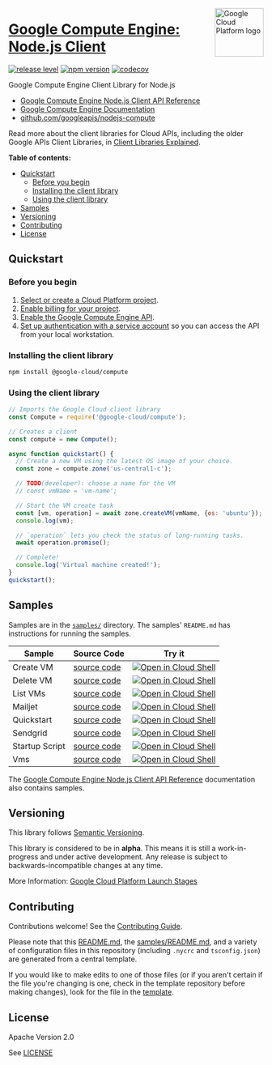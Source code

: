 [//]: # "This README.md file is auto-generated, all changes to this file will be lost."
[//]: # "To regenerate it, use `python -m synthtool`."
<img src="https://avatars2.githubusercontent.com/u/2810941?v=3&s=96" alt="Google Cloud Platform logo" title="Google Cloud Platform" align="right" height="96" width="96"/>

# [Google Compute Engine: Node.js Client](https://github.com/googleapis/nodejs-compute)

[![release level](https://img.shields.io/badge/release%20level-alpha-orange.svg?style=flat)](https://cloud.google.com/terms/launch-stages)
[![npm version](https://img.shields.io/npm/v/@google-cloud/compute.svg)](https://www.npmjs.org/package/@google-cloud/compute)
[![codecov](https://img.shields.io/codecov/c/github/googleapis/nodejs-compute/master.svg?style=flat)](https://codecov.io/gh/googleapis/nodejs-compute)




Google Compute Engine Client Library for Node.js


* [Google Compute Engine Node.js Client API Reference][client-docs]
* [Google Compute Engine Documentation][product-docs]
* [github.com/googleapis/nodejs-compute](https://github.com/googleapis/nodejs-compute)

Read more about the client libraries for Cloud APIs, including the older
Google APIs Client Libraries, in [Client Libraries Explained][explained].

[explained]: https://cloud.google.com/apis/docs/client-libraries-explained

**Table of contents:**


* [Quickstart](#quickstart)
  * [Before you begin](#before-you-begin)
  * [Installing the client library](#installing-the-client-library)
  * [Using the client library](#using-the-client-library)
* [Samples](#samples)
* [Versioning](#versioning)
* [Contributing](#contributing)
* [License](#license)

## Quickstart

### Before you begin

1.  [Select or create a Cloud Platform project][projects].
1.  [Enable billing for your project][billing].
1.  [Enable the Google Compute Engine API][enable_api].
1.  [Set up authentication with a service account][auth] so you can access the
    API from your local workstation.

### Installing the client library

```bash
npm install @google-cloud/compute
```


### Using the client library

```javascript
// Imports the Google Cloud client library
const Compute = require('@google-cloud/compute');

// Creates a client
const compute = new Compute();

async function quickstart() {
  // Create a new VM using the latest OS image of your choice.
  const zone = compute.zone('us-central1-c');

  // TODO(developer): choose a name for the VM
  // const vmName = 'vm-name';

  // Start the VM create task
  const [vm, operation] = await zone.createVM(vmName, {os: 'ubuntu'});
  console.log(vm);

  // `operation` lets you check the status of long-running tasks.
  await operation.promise();

  // Complete!
  console.log('Virtual machine created!');
}
quickstart();

```



## Samples

Samples are in the [`samples/`](https://github.com/googleapis/nodejs-compute/tree/master/samples) directory. The samples' `README.md`
has instructions for running the samples.

| Sample                      | Source Code                       | Try it |
| --------------------------- | --------------------------------- | ------ |
| Create VM | [source code](https://github.com/googleapis/nodejs-compute/blob/master/samples/createVM.js) | [![Open in Cloud Shell][shell_img]](https://console.cloud.google.com/cloudshell/open?git_repo=https://github.com/googleapis/nodejs-compute&page=editor&open_in_editor=samples/createVM.js,samples/README.md) |
| Delete VM | [source code](https://github.com/googleapis/nodejs-compute/blob/master/samples/deleteVM.js) | [![Open in Cloud Shell][shell_img]](https://console.cloud.google.com/cloudshell/open?git_repo=https://github.com/googleapis/nodejs-compute&page=editor&open_in_editor=samples/deleteVM.js,samples/README.md) |
| List VMs | [source code](https://github.com/googleapis/nodejs-compute/blob/master/samples/listVMs.js) | [![Open in Cloud Shell][shell_img]](https://console.cloud.google.com/cloudshell/open?git_repo=https://github.com/googleapis/nodejs-compute&page=editor&open_in_editor=samples/listVMs.js,samples/README.md) |
| Mailjet | [source code](https://github.com/googleapis/nodejs-compute/blob/master/samples/mailjet.js) | [![Open in Cloud Shell][shell_img]](https://console.cloud.google.com/cloudshell/open?git_repo=https://github.com/googleapis/nodejs-compute&page=editor&open_in_editor=samples/mailjet.js,samples/README.md) |
| Quickstart | [source code](https://github.com/googleapis/nodejs-compute/blob/master/samples/quickstart.js) | [![Open in Cloud Shell][shell_img]](https://console.cloud.google.com/cloudshell/open?git_repo=https://github.com/googleapis/nodejs-compute&page=editor&open_in_editor=samples/quickstart.js,samples/README.md) |
| Sendgrid | [source code](https://github.com/googleapis/nodejs-compute/blob/master/samples/sendgrid.js) | [![Open in Cloud Shell][shell_img]](https://console.cloud.google.com/cloudshell/open?git_repo=https://github.com/googleapis/nodejs-compute&page=editor&open_in_editor=samples/sendgrid.js,samples/README.md) |
| Startup Script | [source code](https://github.com/googleapis/nodejs-compute/blob/master/samples/startupScript.js) | [![Open in Cloud Shell][shell_img]](https://console.cloud.google.com/cloudshell/open?git_repo=https://github.com/googleapis/nodejs-compute&page=editor&open_in_editor=samples/startupScript.js,samples/README.md) |
| Vms | [source code](https://github.com/googleapis/nodejs-compute/blob/master/samples/vms.js) | [![Open in Cloud Shell][shell_img]](https://console.cloud.google.com/cloudshell/open?git_repo=https://github.com/googleapis/nodejs-compute&page=editor&open_in_editor=samples/vms.js,samples/README.md) |



The [Google Compute Engine Node.js Client API Reference][client-docs] documentation
also contains samples.

## Versioning

This library follows [Semantic Versioning](http://semver.org/).




This library is considered to be in **alpha**. This means it is still a
work-in-progress and under active development. Any release is subject to
backwards-incompatible changes at any time.



More Information: [Google Cloud Platform Launch Stages][launch_stages]

[launch_stages]: https://cloud.google.com/terms/launch-stages

## Contributing

Contributions welcome! See the [Contributing Guide](https://github.com/googleapis/nodejs-compute/blob/master/CONTRIBUTING.md).

Please note that this [README.md](README.md), the [samples/README.md](samples/README.md),
and a variety of configuration files in this repository (including `.nycrc` and `tsconfig.json`)
are generated from a central template.

If you would like to make edits to one of those files
(or if you aren't certain if the file you're changing is one, check in the template repository before making changes),
look for the file in the [template](https://github.com/googleapis/synthtool/tree/master/synthtool/gcp/templates/node_library).

## License

Apache Version 2.0

See [LICENSE](https://github.com/googleapis/nodejs-compute/blob/master/LICENSE)

[client-docs]: https://googleapis.dev/nodejs/compute/latest
[product-docs]: https://cloud.google.com/compute
[shell_img]: https://gstatic.com/cloudssh/images/open-btn.png
[projects]: https://console.cloud.google.com/project
[billing]: https://support.google.com/cloud/answer/6293499#enable-billing
[enable_api]: https://console.cloud.google.com/flows/enableapi?apiid=compute.googleapis.com
[auth]: https://cloud.google.com/docs/authentication/getting-started
